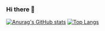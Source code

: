 ### Hi there 👋

[![Anurag's GitHub stats](https://github-readme-stats.vercel.app/api?theme=radical&username=ericnordelo)](https://github.com/anuraghazra/github-readme-stats)
[![Top Langs](https://github-readme-stats.vercel.app/api/top-langs/?theme=radical&username=ericnordelo&layout=compact&langs_count=10&hide=cofeescript,html,css,php,tex&exclude_repo=mean,lazyload,infotiendas-listar,NetworkDiscoverer,OptativesApp,swagup-salesforce-vscode,infotiendas,greeting_cards)](https://github.com/anuraghazra/github-readme-stats)
<!--
**ericnordelo/ericnordelo** is a ✨ _special_ ✨ repository because its `README.md` (this file) appears on your GitHub profile.

Here are some ideas to get you started:

- 🔭 I’m currently working on ...
- 🌱 I’m currently learning ...
- 👯 I’m looking to collaborate on ...
- 🤔 I’m looking for help with ...
- 💬 Ask me about ...
- 📫 How to reach me: ...
- 😄 Pronouns: ...
- ⚡ Fun fact: ...
-->
